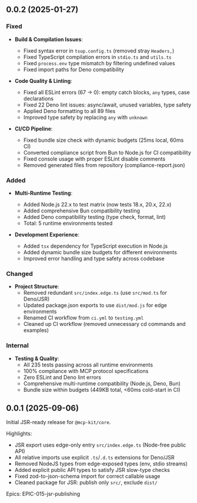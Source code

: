 ## 0.0.2 (2025-01-27)

### Fixed

- **Build & Compilation Issues**:
  - Fixed syntax error in `tsup.config.ts` (removed stray `Headers,`)
  - Fixed TypeScript compilation errors in `stdio.ts` and `utils.ts`
  - Fixed `process.env` type mismatch by filtering undefined values
  - Fixed import paths for Deno compatibility

- **Code Quality & Linting**:
  - Fixed all ESLint errors (67 → 0): empty catch blocks, `any` types, case declarations
  - Fixed 22 Deno lint issues: async/await, unused variables, type safety
  - Applied Deno formatting to all 89 files
  - Improved type safety by replacing `any` with `unknown`

- **CI/CD Pipeline**:
  - Fixed bundle size check with dynamic budgets (25ms local, 60ms CI)
  - Converted compliance script from Bun to Node.js for CI compatibility
  - Fixed console usage with proper ESLint disable comments
  - Removed generated files from repository (compliance-report.json)

### Added

- **Multi-Runtime Testing**:
  - Added Node.js 22.x to test matrix (now tests 18.x, 20.x, 22.x)
  - Added comprehensive Bun compatibility testing
  - Added Deno compatibility testing (type check, format, lint)
  - Total: 5 runtime environments tested

- **Development Experience**:
  - Added `tsx` dependency for TypeScript execution in Node.js
  - Added dynamic bundle size budgets for different environments
  - Improved error handling and type safety across codebase

### Changed

- **Project Structure**:
  - Removed redundant `src/index.edge.ts` (use `src/mod.ts` for Deno/JSR)
  - Updated package.json exports to use `dist/mod.js` for edge environments
  - Renamed CI workflow from `ci.yml` to `testing.yml`
  - Cleaned up CI workflow (removed unnecessary cd commands and examples)

### Internal

- **Testing & Quality**:
  - All 235 tests passing across all runtime environments
  - 100% compliance with MCP protocol specifications
  - Zero ESLint and Deno lint errors
  - Comprehensive multi-runtime compatibility (Node.js, Deno, Bun)
  - Bundle size within budgets (449KB total, <60ms cold-start in CI)

## 0.0.1 (2025-09-06)

Initial JSR-ready release for `@mcp-kit/core`.

Highlights:

- JSR export uses edge-only entry `src/index.edge.ts` (Node-free public API)
- All relative imports use explicit `.ts`/`.d.ts` extensions for Deno/JSR
- Removed NodeJS types from edge-exposed types (env, stdio streams)
- Added explicit public API types to satisfy JSR slow-type checks
- Fixed zod-to-json-schema import for correct callable usage
- Cleaned package for JSR: publish only `src/`, exclude `dist/`

Epics: EPIC-015-jsr-publishing
